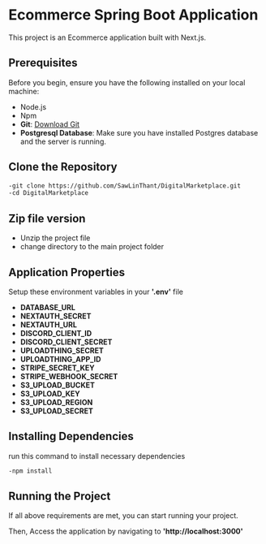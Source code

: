 # Ecommerce Spring Boot Application

This project is an Ecommerce application built with Next.js.

## Prerequisites

Before you begin, ensure you have the following installed on your local machine:

- Node.js
- Npm
- **Git**: [Download Git](https://git-scm.com/downloads)
- **Postgresql Database**: Make sure you have installed Postgres database and the server is running.

## Clone the Repository

```bash
-git clone https://github.com/SawLinThant/DigitalMarketplace.git
-cd DigitalMarketplace
```

## Zip file version

- Unzip the project file
- change directory to the main project folder

## Application Properties

Setup these environment variables in your **'.env'** file

- **DATABASE_URL**
- **NEXTAUTH_SECRET**
- **NEXTAUTH_URL**
- **DISCORD_CLIENT_ID**
- **DISCORD_CLIENT_SECRET**
- **UPLOADTHING_SECRET**
- **UPLOADTHING_APP_ID**
- **STRIPE_SECRET_KEY**
- **STRIPE_WEBHOOK_SECRET**
- **S3_UPLOAD_BUCKET**
- **S3_UPLOAD_KEY**
- **S3_UPLOAD_REGION**
- **S3_UPLOAD_SECRET**

## Installing Dependencies

run this command to install necessary dependencies

```bash
-npm install
```

## Running the Project

If all above requirements are met, you can start running your project.

Then, Access the application by navigating to **'http://localhost:3000'**

